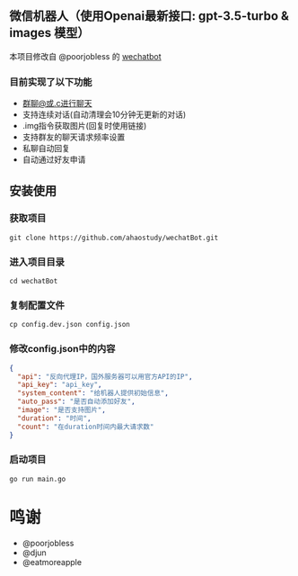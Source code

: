 ## 微信机器人（使用Openai最新接口: gpt-3.5-turbo & images 模型）
本项目修改自 @poorjobless 的 [wechatbot](https://github.com/djun/wechatbot)

### 目前实现了以下功能
+ 群聊@或.c进行聊天
+ 支持连续对话(自动清理会10分钟无更新的对话)
+ .img指令获取图片(回复时使用链接)
+ 支持群友的聊天请求频率设置
+ 私聊自动回复
+ 自动通过好友申请

## 安装使用

### 获取项目
`git clone https://github.com/ahaostudy/wechatBot.git`

### 进入项目目录
`cd wechatBot`

### 复制配置文件
`cp config.dev.json config.json`

### 修改config.json中的内容
```json
{
  "api": "反向代理IP，国外服务器可以用官方API的IP",
  "api_key": "api_key",
  "system_content": "给机器人提供初始信息",
  "auto_pass": "是否自动添加好友",
  "image": "是否支持图片",
  "duration": "时间",
  "count": "在duration时间内最大请求数"
}
```

### 启动项目
`go run main.go`

# 鸣谢
+ @poorjobless
+ @djun
+ @eatmoreapple
